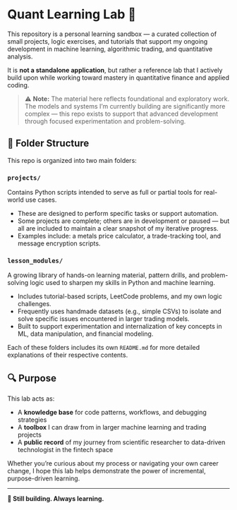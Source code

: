 # Quant Learning Lab 🧪

This repository is a personal learning sandbox — a curated collection of small projects, logic exercises, and tutorials that support my ongoing development in machine learning, algorithmic trading, and quantitative analysis.

It is **not a standalone application**, but rather a reference lab that I actively build upon while working toward mastery in quantitative finance and applied coding.

> ⚠️ **Note:** The material here reflects foundational and exploratory work. The models and systems I’m currently building are significantly more complex — this repo exists to support that advanced development through focused experimentation and problem-solving.

## 📁 Folder Structure

This repo is organized into two main folders:

### `projects/`
Contains Python scripts intended to serve as full or partial tools for real-world use cases.

- These are designed to perform specific tasks or support automation.
- Some projects are complete; others are in development or paused — but all are included to maintain a clear snapshot of my iterative progress.
- Examples include: a metals price calculator, a trade-tracking tool, and message encryption scripts.

### `lesson_modules/`
A growing library of hands-on learning material, pattern drills, and problem-solving logic used to sharpen my skills in Python and machine learning.

- Includes tutorial-based scripts, LeetCode problems, and my own logic challenges.
- Frequently uses handmade datasets (e.g., simple CSVs) to isolate and solve specific issues encountered in larger trading models.
- Built to support experimentation and internalization of key concepts in ML, data manipulation, and financial modeling.

Each of these folders includes its own `README.md` for more detailed explanations of their respective contents.

## 🔍 Purpose

This lab acts as:
- A **knowledge base** for code patterns, workflows, and debugging strategies
- A **toolbox** I can draw from in larger machine learning and trading projects
- A **public record** of my journey from scientific researcher to data-driven technologist in the fintech space

Whether you’re curious about my process or navigating your own career change, I hope this lab helps demonstrate the power of incremental, purpose-driven learning.

---

**🚀 Still building. Always learning.**
